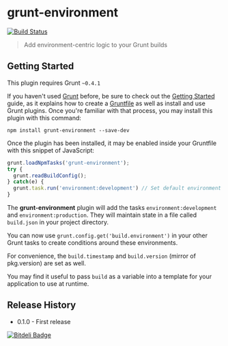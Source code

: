 # grunt-environment

[![Build Status](https://travis-ci.org/logankoester/grunt-environment.png)](https://travis-ci.org/logankoester/grunt-environment)

> Add environment-centric logic to your Grunt builds

## Getting Started
This plugin requires Grunt `~0.4.1`

If you haven't used [Grunt](http://gruntjs.com/) before, be sure to check out the [Getting Started](http://gruntjs.com/getting-started) guide, as it explains how to create a [Gruntfile](http://gruntjs.com/sample-gruntfile) as well as install and use Grunt plugins. Once you're familiar with that process, you may install this plugin with this command:

```shell
npm install grunt-environment --save-dev
```

Once the plugin has been installed, it may be enabled inside your Gruntfile with this snippet of JavaScript:

```js
grunt.loadNpmTasks('grunt-environment');
try {
  grunt.readBuildConfig();
} catch(e) {
  grunt.task.run('environment:development') // Set default environment
}

```

The **grunt-environment** plugin will add the tasks `environment:development` and
`environment:production`. They will maintain state in a file called `build.json` in
your project directory.

You can now use `grunt.config.get('build.environment')` in your other Grunt tasks to
create conditions around these environments.

For convenience, the `build.timestamp` and `build.version` (mirror of pkg.version) are
set as well.

You may find it useful to pass `build` as a variable into a template for your application to use at runtime.

## Release History

* 0.1.0 - First release


[![Bitdeli Badge](https://d2weczhvl823v0.cloudfront.net/logankoester/grunt-environment/trend.png)](https://bitdeli.com/free "Bitdeli Badge")

